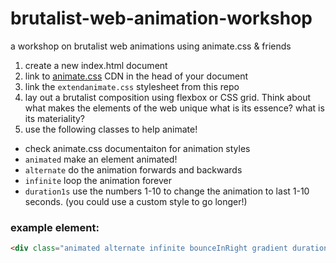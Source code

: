 # brutalist-web-animation-workshop
a workshop on brutalist web animations using animate.css &amp; friends

1. create a new index.html document
1. link to <a href="">animate.css</a> CDN in the head of your document
1. link the `extendanimate.css` stylesheet from this repo
1. lay out a brutalist composition using flexbox or CSS grid. Think about what makes the elements of the web unique what is its essence? what is its materiality?
1. use the following classes to help animate!
  +  check animate.css documentaiton for animation styles
  + `animated` make an element animated!
  + `alternate` do the animation forwards and backwards
  + `infinite` loop the animation forever
  + `duration1s` use the numbers 1-10 to change the animation to last 1-10 seconds. (you could use a custom style to go longer!)

### example element:
  ```html
  <div class="animated alternate infinite bounceInRight gradient duration4s"></div>
  ```
